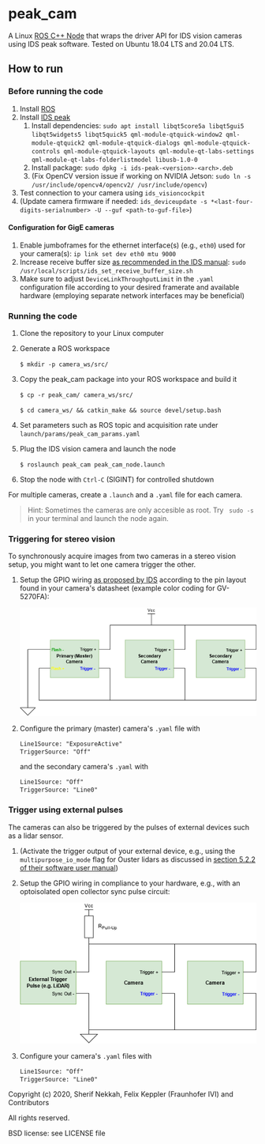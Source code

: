 # peak_cam

A Linux [ROS C++ Node](https://wiki.ros.org/peak_cam) that wraps the driver API for IDS vision cameras using IDS peak software. Tested on Ubuntu 18.04 LTS and 20.04 LTS.

## How to run

### Before running the code

1. Install [ROS](http://wiki.ros.org/ROS/Installation)
1. Install [IDS peak](https://de.ids-imaging.com/download-vision-lin64.html)
    1. Install dependencies: `sudo apt install libqt5core5a libqt5gui5 libqt5widgets5 libqt5quick5 qml-module-qtquick-window2 qml-module-qtquick2 qml-module-qtquick-dialogs qml-module-qtquick-controls qml-module-qtquick-layouts qml-module-qt-labs-settings qml-module-qt-labs-folderlistmodel libusb-1.0-0`
    1. Install package: `sudo dpkg -i ids-peak-<version>-<arch>.deb`
    1. (Fix OpenCV version issue if working on NVIDIA Jetson: `sudo ln -s /usr/include/opencv4/opencv2/ /usr/include/opencv`)
1. Test connection to your camera using `ids_visioncockpit`
1. (Update camera firmware if needed: `ids_deviceupdate -s *<last-four-digits-serialnumber> -U --guf <path-to-guf-file>`)

#### Configuration for GigE cameras
1. Enable jumboframes for the ethernet interface(s) (e.g., `eth0`) used for your camera(s): `ip link set dev eth0 mtu 9000`
1. Increase receive buffer size [as recommended in the IDS manual](https://en.ids-imaging.com/manuals/ids-peak/ids-peak-user-manual/1.3.1/en/operate-gige-hints-linux.html): `sudo /usr/local/scripts/ids_set_receive_buffer_size.sh`
1. Make sure to adjust `DeviceLinkThroughputLimit` in the `.yaml` configuration file according to your desired framerate and available hardware (employing separate network interfaces may be beneficial)

### Running the code

1. Clone the repository to your Linux computer

1. Generate a ROS workspace

    `$ mkdir -p camera_ws/src/` 

1. Copy the peak_cam package into your ROS workspace and build it
    
    `$ cp -r peak_cam/ camera_ws/src/`
    
    `$ cd camera_ws/ && catkin_make && source devel/setup.bash`

1. Set parameters such as ROS topic and acquisition rate under `launch/params/peak_cam_params.yaml`

1. Plug the IDS vision camera and launch the node 

    `$ roslaunch peak_cam peak_cam_node.launch`
    
1. Stop the node with `Ctrl-C` (SIGINT) for controlled shutdown 

For multiple cameras, create a `.launch` and a `.yaml` file for each camera.

> Hint: Sometimes the cameras are only accesible as root. Try ` sudo -s` in your terminal and launch the node again.

### Triggering for stereo vision
To synchronously acquire images from two cameras in a stereo vision setup, you might want to let one camera trigger the other. 

1. Setup the GPIO wiring [as proposed by IDS](https://en.ids-imaging.com/application-notes-details/app-note-synchronizing-image-acquisition.html) according to the pin layout found in your camera's datasheet (example color coding for GV-5270FA):

    ![Flash output trigger wiring](docs/wiring-flash-output-trigger-input.png)

1. Configure the primary (master) camera's `.yaml` file with
    ```
    Line1Source: "ExposureActive"
    TriggerSource: "Off"
    ```
    and the secondary camera's `.yaml` with
    ```
    Line1Source: "Off"
    TriggerSource: "Line0"
    ```

### Trigger using external pulses
The cameras can also be triggered by the pulses of external devices such as a lidar sensor.

1. (Activate the trigger output of your external device, e.g., using the `multipurpose_io_mode` flag for Ouster lidars as discussed in [section 5.2.2 of their software user manual](https://data.ouster.io/downloads/software-user-manual/software-user-manual-v2.1.0.pdf#35))
1. Setup the GPIO wiring in compliance to your hardware, e.g., with an optoisolated open collector sync pulse circuit:
    
    ![External trigger wiring](docs/wiring-external-trigger.png)

1. Configure your camera's `.yaml` files with
    ```
    Line1Source: "Off"
    TriggerSource: "Line0"
    ```

Copyright (c) 2020, Sherif Nekkah, Felix Keppler (Fraunhofer IVI) and Contributors 

All rights reserved.

BSD license: see LICENSE file
